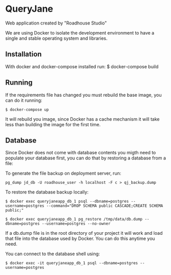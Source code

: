 # QueryJane

Web application created by "Roadhouse Studio"

We are using Docker to isolate the development environment to have a single
and stable operating system and libraries.

## Installation

With docker and docker-compose installed run:
    $ docker-compose build

## Running

If the requirements file has changed you must rebuild the base image, you can do
it running:

    $ docker-compose up

It will rebuild you image, since Docker has a cache mechanism it will take
less than building the image for the first time.


## Database

Since Docker does not come with database contents you migth need to populate
your database first, you can do that by restoring a database from a file:

To generate the file backup on deployment server, run:
    
    pg_dump jd_db -U roadhouse_user -h localhost -F c > qj_backup.dump

To restore the database backup locally:

    $ docker exec queryjaneapp_db_1 psql --dbname=postgres --username=postgres --command="DROP SCHEMA public CASCADE;CREATE SCHEMA public;"

    $ docker exec queryjaneapp_db_1 pg_restore /tmp/data/db.dump --dbname=postgres --username=postgres --no-owner

If a db.dump file is in the root directory of your project it will work and load
that file into the database used by Docker. You can do this anytime you need.

You can connect to the database shell using:

    $ docker exec -it queryjaneapp_db_1 psql --dbname=postgres --username=postgres

